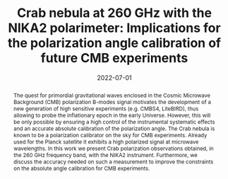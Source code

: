 ---
title: "Crab nebula at 260 GHz with the NIKA2 polarimeter: Implications for the polarization angle calibration of future CMB experiments"
collection: "publications"
category: "co_procs"
permalink: /publications/2022EPJWC25700042R
link: https://ui.adsabs.harvard.edu/abs/2022EPJWC.25700042R/abstract
date: 2022-07-01
venue: "mm Universe @ NIKA2 - Observing the mm Universe with the NIKA2 Camera"
citation: "Muñoz-Echeverría, M., Adam, R., Ade, P., et al. (2022), mm Universe @ NIKA2 - Observing the mm Universe with the NIKA2 Camera, 257, 00032."
abstract: "The quest for primordial gravitational waves enclosed in the Cosmic Microwave Background (CMB) polarization B-modes signal motivates the development of a new generation of high sensitive experiments (e.g. CMBS4, LiteBIRD), thus allowing to probe the inflationary epoch in the early Universe. However, this will be only possible by ensuring a high control of the instrumental systematic effects and an accurate absolute calibration of the polarization angle. The Crab nebula is known to be a polarization calibrator on the sky for CMB experiments. Already used for the Planck satellite it exhibits a high polarized signal at microwave wavelengths. In this work we present Crab polarization observations obtained, in the 260 GHz frequency band, with the NIKA2 instrument. Furthermore, we discuss the accuracy needed on such a measurement to improve the constraints on the absolute angle calibration for CMB experiments."
---